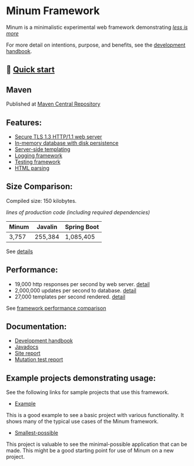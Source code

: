 Minum Framework
===============

Minum is a minimalistic experimental web framework demonstrating [_less is more_](http://mcfunley.com/choose-boring-technology)

For more detail on intentions, purpose, and benefits, see the
[development handbook](docs/development_handbook.md).


## 🚀 [Quick start](docs/quick_start.md)


Maven
-----

Published at [Maven Central Repository](https://central.sonatype.com/artifact/com.renomad/minum)


Features:
--------

- [Secure TLS 1.3 HTTP/1.1 web server](src/main/java/com/renomad/minum/web)
- [In-memory database with disk persistence](src/main/java/com/renomad/minum/database)
- [Server-side templating](src/main/java/com/renomad/minum/templating)
- [Logging framework](src/main/java/com/renomad/minum/logging)
- [Testing framework](src/main/java/com/renomad/minum/testing)
- [HTML parsing](src/main/java/com/renomad/minum/htmlparsing) 


Size Comparison:
----------------

Compiled size: 150 kilobytes.

_lines of production code (including required dependencies)_

| Minum | Javalin | Spring Boot |
|-------|---------|-------------|
| 3,757 | 255,384 | 1,085,405   |

See [details](docs/size_comparisons.md)


Performance:
------------

* 19,000 http responses per second by web server. [detail](docs/perf_data/response_speed_test.md)
* 2,000,000 updates per second to database. [detail](docs/perf_data/database_speed_test.md)
* 27,000 templates per second rendered. [detail](docs/perf_data/templateRenderTest.md)

See [framework performance comparison](docs/perf_data/framework_perf_comparison.md)


Documentation:
--------------

* [Development handbook](docs/development_handbook.md)
* [Javadocs](https://byronka.github.io/javadoc/)
* [Site report](https://byronka.github.io/site/)
* [Mutation test report](https://byronka.github.io/pit-reports)


Example projects demonstrating usage:
-------------------------------------

See the following links for sample projects that use this framework.

- [Example](https://github.com/byronka/minum_usage_example_mvn) 

This is a good example to see a basic project with various functionality. It
shows many of the typical use cases of the Minum framework.

- [Smallest-possible](https://github.com/byronka/minum_usage_example_smaller)

This project is valuable to see the minimal-possible application that can
be made.  This might be a good starting point for use of Minum on a new project.
